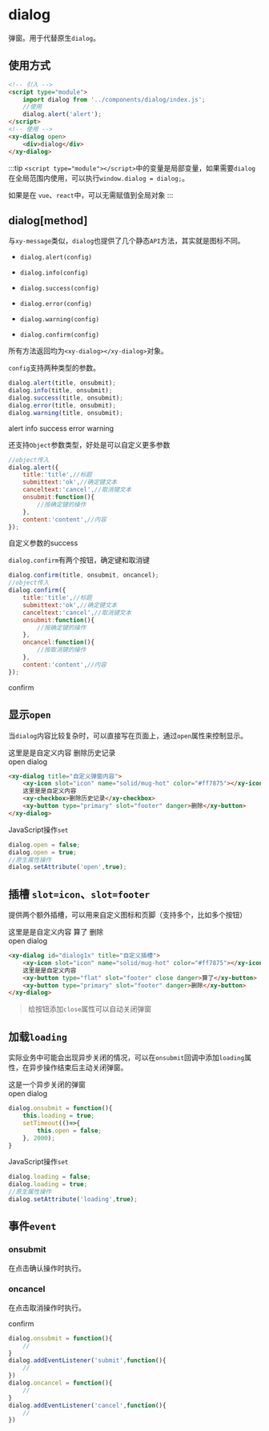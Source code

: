 <script setup>
import { onMounted } from 'vue'
import './index.css'
  onMounted(() => {
    import('../../components/icon/')
    import('../../components/button/')
    import('../../components/checkbox/')
    import('../../components/dialog/').then((res)=> {
        window.dialog = res.default
    })
    import('../../components/message/').then((res)=> {
        window.message = res.default
    })
  })
</script>

# dialog

弹窗。用于代替原生`dialog`。

## 使用方式

```html
<!-- 引入 -->
<script type="module">
    import dialog from '../components/dialog/index.js';
    //使用
    dialog.alert('alert');
</script>
<!-- 使用 -->
<xy-dialog open>
    <div>dialog</div>
</xy-dialog>
```

:::tip
`<script type="module"></script>`中的变量是局部变量，如果需要`dialog`在全局范围内使用，可以执行`window.dialog = dialog;`。

如果是在 `vue`、`react`中，可以无需赋值到全局对象
:::

## dialog[method]

与`xy-message`类似，`dialog`也提供了几个静态`API`方法，其实就是图标不同。

* `dialog.alert(config)`

* `dialog.info(config)`

* `dialog.success(config)`

* `dialog.error(config)`

* `dialog.warning(config)`

* `dialog.confirm(config)`


所有方法返回均为`<xy-dialog></xy-dialog>`对象。

`config`支持两种类型的参数。

```js
dialog.alert(title, onsubmit);
dialog.info(title, onsubmit);
dialog.success(title, onsubmit);
dialog.error(title, onsubmit);
dialog.warning(title, onsubmit);
```

<div class="wrap">
<xy-button type="primary" onclick="dialog.alert('这是一个alert弹窗')">alert</xy-button>
<xy-button type="primary" onclick="dialog.info('这是一个info弹窗')">info</xy-button>
<xy-button type="primary" onclick="dialog.success('这是一个success弹窗')">success</xy-button>
<xy-button type="primary" onclick="dialog.error('这是一个error弹窗')">error</xy-button>
<xy-button type="primary" onclick="dialog.warning('这是一个warning弹窗')">warning</xy-button>
</div>

还支持`Object`参数类型，好处是可以自定义更多参数

```js
//object传入
dialog.alert({
    title:'title',//标题
    submittext:'ok',//确定键文本
    canceltext:'cancel',//取消键文本
    onsubmit:function(){
        //按确定键的操作
    },
    content:'content',//内容
});
```

<div class="wrap">
<xy-button type="primary" onclick="dialog.success({title:'自定义标题',content:'我是自定义success弹窗', submittext:'自定义确认按钮'})">自定义参数的success</xy-button>
</div>


`dialog.confirm`有两个按钮，确定键和取消键

```js
dialog.confirm(title, onsubmit, oncancel);
//object传入
dialog.confirm({
    title:'title',//标题
    submittext:'ok',//确定键文本
    canceltext:'cancel',//取消键文本
    onsubmit:function(){
        //按确定键的操作
    },
    oncancel:function(){
        //按取消键的操作
    },
    content:'content',//内容
});
```

<div class="wrap">
<xy-button type="primary" onclick="dialog.confirm('这是一个 confirm 弹窗',()=>{message.info('submit')},()=>{message.info('cancel')})">confirm</xy-button>
</div>

## 显示`open`

当`dialog`内容比较复杂时，可以直接写在页面上，通过`open`属性来控制显示。

<xy-dialog id="dialog01" title="自定义弹窗内容" submittext="确 定">
    这里是是自定义内容
    <xy-checkbox>删除历史记录</xy-checkbox>
</xy-dialog>
<div class="wrap">
<xy-button type="primary" onclick="document.getElementById('dialog01').open = true;">open dialog</xy-button>
</div>

```html
<xy-dialog title="自定义弹窗内容">
    <xy-icon slot="icon" name="solid/mug-hot" color="#ff7875"></xy-icon>
    这里是是自定义内容
    <xy-checkbox>删除历史记录</xy-checkbox>
    <xy-button type="primary" slot="footer" danger>删除</xy-button>
</xy-dialog>
```

JavaScript操作`set`

```js
dialog.open = false;
dialog.open = true;
//原生属性操作
dialog.setAttribute('open',true);
```

## 插槽 `slot=icon`、`slot=footer`

提供两个额外插槽，可以用来自定义图标和页脚（支持多个，比如多个按钮）

<xy-dialog id="dialog1x" title="自定义插槽">
    <xy-icon slot="icon" name="solid/mug-hot" color="#ff7875"></xy-icon>
    这里是是自定义内容
    <xy-button type="flat" slot="footer" close danger>算了</xy-button>
    <xy-button type="primary" slot="footer" danger>删除</xy-button>
</xy-dialog>

<div class="wrap">
<xy-button type="primary" onclick="document.getElementById('dialog1x').open = true;">open dialog</xy-button>
</div>

```html
<xy-dialog id="dialog1x" title="自定义插槽">
    <xy-icon slot="icon" name="solid/mug-hot" color="#ff7875"></xy-icon>
    这里是是自定义内容
    <xy-button type="flat" slot="footer" close danger>算了</xy-button>
    <xy-button type="primary" slot="footer" danger>删除</xy-button>
</xy-dialog>
```

> 给按钮添加`close`属性可以自动关闭弹窗

## 加载`loading`

实际业务中可能会出现异步关闭的情况，可以在`onsubmit`回调中添加`loading`属性，在异步操作结束后主动关闭弹窗。

<xy-dialog id="dialog02" title="标题" >
    这是一个异步关闭的弹窗
</xy-dialog>
<div class="wrap">
<xy-button type="primary" onclick="window.dialog02 = document.getElementById('dialog02');window.dialog02.open = true;window.dialog02.onsubmit = function(){this.loading = true;setTimeout(()=>{this.open = false;}, 2000);}">open dialog</xy-button>
</div>

```js
dialog.onsubmit = function(){
    this.loading = true;
    setTimeout(()=>{
        this.open = false;
    }, 2000);
}
```

JavaScript操作`set`

```js
dialog.loading = false;
dialog.loading = true;
//原生属性操作
dialog.setAttribute('loading',true);
```

## 事件`event`

### onsubmit

在点击确认操作时执行。

### oncancel

在点击取消操作时执行。

<xy-button type="primary" onclick="dialog.confirm('confirm',()=>{message.info('submit')},()=>{message.info('cancel')})">confirm</xy-button>

```js
dialog.onsubmit = function(){
    //
}
dialog.addEventListener('submit',function(){
    //
})
dialog.oncancel = function(){
    //
}
dialog.addEventListener('cancel',function(){
    //
})
```


